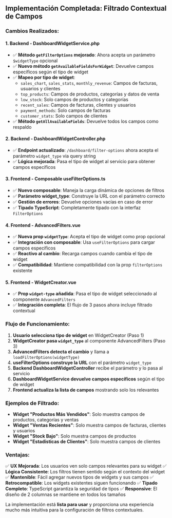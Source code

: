 ## Implementación Completada: Filtrado Contextual de Campos

### Cambios Realizados:

#### 1. Backend - DashboardWidgetService.php
- ✅ **Método `getFilterOptions` mejorado**: Ahora acepta un parámetro `$widgetType` opcional
- ✅ **Nuevo método `getAvailableFieldsForWidget`**: Devuelve campos específicos según el tipo de widget
- ✅ **Mapeo por tipo de widget**:
  - `sales_chart`, `sales_stats`, `monthly_revenue`: Campos de facturas, usuarios y clientes
  - `top_products`: Campos de productos, categorías y datos de venta
  - `low_stock`: Solo campos de productos y categorías
  - `recent_sales`: Campos de facturas, clientes y usuarios
  - `payment_methods`: Solo campos de facturas
  - `customer_stats`: Solo campos de clientes
- ✅ **Método `getAllAvailableFields`**: Devuelve todos los campos como respaldo

#### 2. Backend - DashboardWidgetController.php
- ✅ **Endpoint actualizado**: `/dashboard/filter-options` ahora acepta el parámetro `widget_type` via query string
- ✅ **Lógica mejorada**: Pasa el tipo de widget al servicio para obtener campos específicos

#### 3. Frontend - Composable useFilterOptions.ts
- ✅ **Nuevo composable**: Maneja la carga dinámica de opciones de filtros
- ✅ **Parámetro widget_type**: Construye la URL con el parámetro correcto
- ✅ **Gestión de errores**: Devuelve opciones vacías en caso de error
- ✅ **Tipado TypeScript**: Completamente tipado con la interfaz `FilterOptions`

#### 4. Frontend - AdvancedFilters.vue
- ✅ **Nueva prop `widgetType`**: Acepta el tipo de widget como prop opcional
- ✅ **Integración con composable**: Usa `useFilterOptions` para cargar campos específicos
- ✅ **Reactivo al cambio**: Recarga campos cuando cambia el tipo de widget
- ✅ **Compatibilidad**: Mantiene compatibilidad con la prop `filterOptions` existente

#### 5. Frontend - WidgetCreator.vue
- ✅ **Prop `widget-type` añadida**: Pasa el tipo de widget seleccionado al componente `AdvancedFilters`
- ✅ **Integración completa**: El flujo de 3 pasos ahora incluye filtrado contextual

### Flujo de Funcionamiento:

1. **Usuario selecciona tipo de widget** en WidgetCreator (Paso 1)
2. **WidgetCreator pasa `widget_type`** al componente AdvancedFilters (Paso 3)
3. **AdvancedFilters detecta el cambio** y llama a `loadFilterOptions(widgetType)`
4. **useFilterOptions construye la URL** con el parámetro `widget_type`
5. **Backend DashboardWidgetController** recibe el parámetro y lo pasa al servicio
6. **DashboardWidgetService devuelve campos específicos** según el tipo de widget
7. **Frontend actualiza la lista de campos** mostrando solo los relevantes

### Ejemplos de Filtrado:

- **Widget "Productos Más Vendidos"**: Solo muestra campos de productos, categorías y ventas
- **Widget "Ventas Recientes"**: Solo muestra campos de facturas, clientes y usuarios  
- **Widget "Stock Bajo"**: Solo muestra campos de productos
- **Widget "Estadísticas de Clientes"**: Solo muestra campos de clientes

### Ventajas:

✅ **UX Mejorada**: Los usuarios ven solo campos relevantes para su widget
✅ **Lógica Consistente**: Los filtros tienen sentido según el contexto del widget
✅ **Mantenible**: Fácil agregar nuevos tipos de widgets y sus campos
✅ **Retrocompatible**: Los widgets existentes siguen funcionando
✅ **Tipado Completo**: TypeScript garantiza la seguridad de tipos
✅ **Responsive**: El diseño de 2 columnas se mantiene en todos los tamaños

La implementación está **lista para usar** y proporciona una experiencia mucho más intuitiva para la configuración de filtros contextuales.
